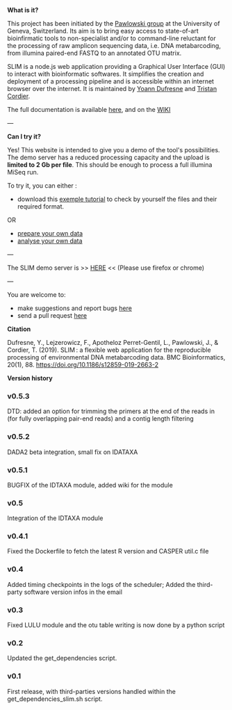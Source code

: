   
**What is it?**

This project has been initiated by the [Pawlowski group](https://genev.unige.ch/research/laboratory/Jan-Pawlowski) at the University of Geneva, Switzerland. Its aim is to bring easy access to state-of-art bioinfirmatic tools to non-specialist and/or to command-line reluctant for the processing of raw amplicon sequencing data, i.e. DNA metabarcoding, from illumina paired-end FASTQ to an annotated OTU matrix. 

SLIM is a node.js web application providing a Graphical User Interface (GUI) to interact with bioinformatic softwares. It simplifies the creation and deployment of a processing pipeline and is accessible within an internet browser over the internet. It is maintained by [Yoann Dufresne](mailto:yoann.dufresne0@gmail.com) and [Tristan Cordier](mailto:tristan.cordier@gmail.com).

The full documentation is available [here](https://github.com/yoann-dufresne/SLIM), and on the [WIKI](https://github.com/yoann-dufresne/SLIM/wiki)

—


**Can I try it?**

Yes! This website is intended to give you a demo of the tool's possibilities. The demo server has a reduced processing capacity and the upload is **limited to 2 Gb per file**. This should be enough to process a full illumina MiSeq run.

To try it, you can either :
- download this [exemple tutorial](https://github.com/trtcrd/SLIM/raw/gh-pages/assets/tuto/exemple_tuto.zip) to check by yourself the files and their required format. 

OR 

- [prepare your own data](https://github.com/yoann-dufresne/SLIM#prepare-and-upload-your-data)
- [analyse your own data](https://github.com/yoann-dufresne/SLIM#analyse-your-data)

— 

The SLIM demo server is >> [HERE](https://slim-demo.genev.unige.ch:8080) << (Please use firefox or chrome)

—

You are welcome to:

- make suggestions and report bugs [here](https://github.com/yoann-dufresne/SLIM/issues)
- send a pull request [here](https://github.com/yoann-dufresne/SLIM)

**Citation**

Dufresne, Y., Lejzerowicz, F., Apotheloz Perret-Gentil, L., Pawlowski, J., & Cordier, T. (2019). SLIM : a flexible web application for the reproducible processing of environmental DNA metabarcoding data. BMC Bioinformatics, 20(1), 88. https://doi.org/10.1186/s12859-019-2663-2


**Version history**

### v0.5.3
DTD: added an option for trimming the primers at the end of the reads in (for fully overlapping pair-end reads) and a contig length filtering

### v0.5.2
DADA2 beta integration, small fix on IDATAXA

### v0.5.1
BUGFIX of the IDTAXA module, added wiki for the module

### v0.5
Integration of the IDTAXA module

### v0.4.1
Fixed the Dockerfile to fetch the latest R version and CASPER util.c file

### v0.4
Added timing checkpoints in the logs of the scheduler; Added the third-party software version infos in the email

### v0.3
Fixed LULU module and the otu table writing is now done by a python script

### v0.2
Updated the get_dependencies script.

### v0.1
First release, with third-parties versions handled within the get_dependencies_slim.sh script.















